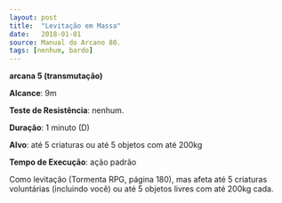 ```yaml
---
layout: post
title:  "Levitação em Massa"
date:   2018-01-01
source: Manual do Arcano 80.
tags: [nenhum, bardo]
---
```


**arcana 5 (transmutação)**

**Alcance**: 9m

**Teste de Resistência**: nenhum.

**Duração**: 1 minuto (D)

**Alvo**: até 5 criaturas ou até 5 objetos com até 200kg

**Tempo de Execução**: ação padrão

Como levitação (Tormenta RPG, página 180), mas afeta até 5 criaturas voluntárias (incluindo você) ou até 5 objetos livres com até 200kg cada.
